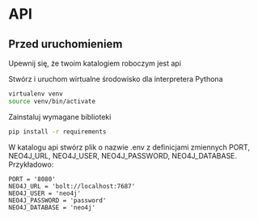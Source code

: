 # API

## Przed uruchomieniem

Upewnij się, że twoim katalogiem roboczym jest api

Stwórz i uruchom wirtualne środowisko dla interpretera Pythona

```bash
virtualenv venv
source venv/bin/activate
```

Zainstaluj wymagane biblioteki

```bash
pip install -r requirements
```

W katalogu api stwórz plik o nazwie .env z definicjami zmiennych PORT, NEO4J_URL, NEO4J_USER, NEO4J_PASSWORD, NEO4J_DATABASE. Przykładowo:

```dotenv
PORT = '8080'
NEO4J_URL = 'bolt://localhost:7687'
NEO4J_USER = 'neo4j'
NEO4J_PASSWORD = 'password'
NEO4J_DATABASE = 'neo4j'
```
